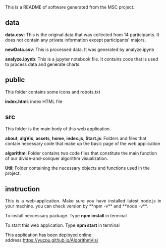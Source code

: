 <p style="text-align:justify">
This is a README of software generated from the MSC project.
</p>

## data
<p style="text-align:justify">

**data.csv**: This is the original data that was collected from 14 participants. It does not contain any private information except participants' majors. 

**newData.csv**: This is processed data. It was generated by analyze.ipynb

**analyze.ipynb**: This is a jupyter notebook file. It contains code that is used to process data and generate charts.
</p>

## public
This folder contains some icons and robots.txt

**index.html**: index HTML file 


## src
<p style="text-align:justify">
This folder is the main body of this web application.

**about**, **algVis**, **assets**, **home**, **index.js**, **Start.js**: Folders and files that contain necessary code that make up the basic page of the web application

**algorithm**: Folder contains two code files that constitute the main function of our divide-and-conquer algorithm visualization.

**Util**: Folder containing the necessary objects and functions used in the project.
</p>



## instruction
<p style="text-align:justify">
This is a web-application. Make sure you have installed latest node.js in your machine. you can check version by **npm -v** and **node -v**. 

To install neccessary package. Type **npm install** in terminal

To start this web application. Type **npm start** in terminal

This application has been deployed online: 
address:https://yucpu.github.io/AlgorithmVis/
</p>



